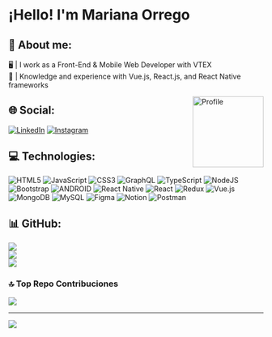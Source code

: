 # ¡Hello! I'm Mariana Orrego

## 💫 About me:
🖥 | I work as a Front-End & Mobile Web Developer with VTEX<br>📘 | Knowledge and experience with Vue.js, React.js, and React Native frameworks

<div style="display: inline_block"> 
  <img align="right" width="140" alt="Profile" src="https://user-images.githubusercontent.com/83648336/179369390-83d3e4bd-c49c-4fdd-9581-44259a9d0c3f.png"/> 
</div>

## 🌐 Social:
[![LinkedIn](https://img.shields.io/badge/LinkedIn-%230077B5.svg?logo=linkedin&logoColor=white)](https://linkedin.com/in/marianaorregofranco-31198) 
[![Instagram](https://img.shields.io/badge/Instagram-%23E4405F.svg?logo=Instagram&logoColor=white)](https://instagram.com/mxria__xf__)

## 💻 Technologies:
![HTML5](https://img.shields.io/badge/html5-%23E34F26.svg?style=for-the-badge&logo=html5&logoColor=white) ![JavaScript](https://img.shields.io/badge/javascript-%23323330.svg?style=for-the-badge&logo=javascript&logoColor=%23F7DF1E) ![CSS3](https://img.shields.io/badge/css3-%231572B6.svg?style=for-the-badge&logo=css3&logoColor=white) ![GraphQL](https://img.shields.io/badge/-GraphQL-E10098?style=for-the-badge&logo=graphql&logoColor=white) ![TypeScript](https://img.shields.io/badge/typescript-%23007ACC.svg?style=for-the-badge&logo=typescript&logoColor=white) ![NodeJS](https://img.shields.io/badge/node.js-6DA55F?style=for-the-badge&logo=node.js&logoColor=white) ![Bootstrap](https://img.shields.io/badge/bootstrap-%23563D7C.svg?style=for-the-badge&logo=bootstrap&logoColor=white) ![ANDROID](https://img.shields.io/badge/android-%2320232a.svg?style=for-the-badge&logo=android&logoColor=%a4c639) ![React Native](https://img.shields.io/badge/react_native-%2320232a.svg?style=for-the-badge&logo=react&logoColor=%2361DAFB) ![React](https://img.shields.io/badge/react-%2320232a.svg?style=for-the-badge&logo=react&logoColor=%2361DAFB) ![Redux](https://img.shields.io/badge/redux-%23593d88.svg?style=for-the-badge&logo=redux&logoColor=white) ![Vue.js](https://img.shields.io/badge/vuejs-%2335495e.svg?style=for-the-badge&logo=vuedotjs&logoColor=%234FC08D) ![MongoDB](https://img.shields.io/badge/MongoDB-%234ea94b.svg?style=for-the-badge&logo=mongodb&logoColor=white) ![MySQL](https://img.shields.io/badge/mysql-%2300f.svg?style=for-the-badge&logo=mysql&logoColor=white) 	![Figma](https://img.shields.io/badge/figma-%23F24E1E.svg?style=for-the-badge&logo=figma&logoColor=white) ![Notion](https://img.shields.io/badge/Notion-%23000000.svg?style=for-the-badge&logo=notion&logoColor=white) ![Postman](https://img.shields.io/badge/Postman-FF6C37?style=for-the-badge&logo=postman&logoColor=white)
## 📊 GitHub:
![](https://github-readme-stats.vercel.app/api?username=MarianaOrrego&theme=dark&hide_border=false&include_all_commits=false&count_private=false)<br/>
![](https://github-readme-streak-stats.herokuapp.com/?user=MarianaOrrego&theme=dark&hide_border=false)<br/>
![](https://github-readme-stats.vercel.app/api/top-langs/?username=MarianaOrrego&theme=dark&hide_border=false&include_all_commits=false&count_private=false&layout=compact)

### 🔝 Top Repo Contribuciones
![](https://github-contributor-stats.vercel.app/api?username=MarianaOrrego&limit=5&theme=dark&combine_all_yearly_contributions=true)

---
[![](https://visitcount.itsvg.in/api?id=MarianaOrrego&icon=0&color=0)](https://visitcount.itsvg.in)

<!-- Proudly created with GPRM ( https://gprm.itsvg.in ) -->
